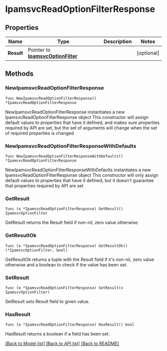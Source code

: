 # IpamsvcReadOptionFilterResponse

## Properties

Name | Type | Description | Notes
------------ | ------------- | ------------- | -------------
**Result** | Pointer to [**IpamsvcOptionFilter**](IpamsvcOptionFilter.md) |  | [optional] 

## Methods

### NewIpamsvcReadOptionFilterResponse

`func NewIpamsvcReadOptionFilterResponse() *IpamsvcReadOptionFilterResponse`

NewIpamsvcReadOptionFilterResponse instantiates a new IpamsvcReadOptionFilterResponse object
This constructor will assign default values to properties that have it defined,
and makes sure properties required by API are set, but the set of arguments
will change when the set of required properties is changed

### NewIpamsvcReadOptionFilterResponseWithDefaults

`func NewIpamsvcReadOptionFilterResponseWithDefaults() *IpamsvcReadOptionFilterResponse`

NewIpamsvcReadOptionFilterResponseWithDefaults instantiates a new IpamsvcReadOptionFilterResponse object
This constructor will only assign default values to properties that have it defined,
but it doesn't guarantee that properties required by API are set

### GetResult

`func (o *IpamsvcReadOptionFilterResponse) GetResult() IpamsvcOptionFilter`

GetResult returns the Result field if non-nil, zero value otherwise.

### GetResultOk

`func (o *IpamsvcReadOptionFilterResponse) GetResultOk() (*IpamsvcOptionFilter, bool)`

GetResultOk returns a tuple with the Result field if it's non-nil, zero value otherwise
and a boolean to check if the value has been set.

### SetResult

`func (o *IpamsvcReadOptionFilterResponse) SetResult(v IpamsvcOptionFilter)`

SetResult sets Result field to given value.

### HasResult

`func (o *IpamsvcReadOptionFilterResponse) HasResult() bool`

HasResult returns a boolean if a field has been set.


[[Back to Model list]](../README.md#documentation-for-models) [[Back to API list]](../README.md#documentation-for-api-endpoints) [[Back to README]](../README.md)


